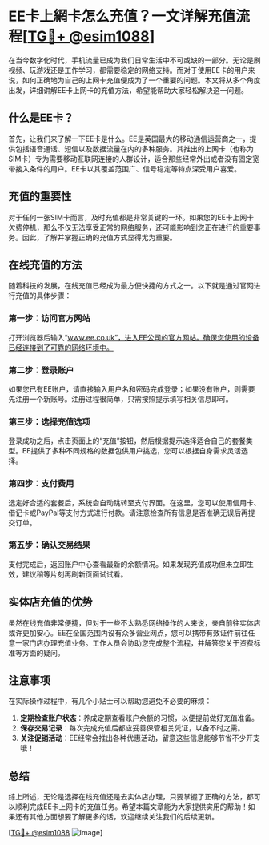 # EE卡上網卡怎么充值？一文详解充值流程[[TG💪+ @esim1088](https://t.me/s/esim1088)]

在当今数字化时代，手机流量已成为我们日常生活中不可或缺的一部分。无论是刷视频、玩游戏还是工作学习，都需要稳定的网络支持。而对于使用EE卡的用户来说，如何正确地为自己的上网卡充值便成为了一个重要的问题。本文将从多个角度出发，详细讲解EE卡上网卡的充值方法，希望能帮助大家轻松解决这一问题。

## 什么是EE卡？

首先，让我们来了解一下EE卡是什么。EE是英国最大的移动通信运营商之一，提供包括语音通话、短信以及数据流量在内的多种服务。其推出的上网卡（也称为SIM卡）专为需要移动互联网连接的人群设计，适合那些经常外出或者没有固定宽带接入条件的用户。EE卡以其覆盖范围广、信号稳定等特点深受用户喜爱。

## 充值的重要性

对于任何一张SIM卡而言，及时充值都是非常关键的一环。如果您的EE卡上网卡欠费停机，那么不仅无法享受正常的网络服务，还可能影响到您正在进行的重要事务。因此，了解并掌握正确的充值方式显得尤为重要。

## 在线充值的方法

随着科技的发展，在线充值已经成为最方便快捷的方式之一。以下就是通过官网进行充值的具体步骤：

### 第一步：访问官方网站

打开浏览器后输入“www.ee.co.uk”，进入EE公司的官方网站。确保您使用的设备已经连接到了可靠的网络环境中。

### 第二步：登录账户

如果您已有EE账户，请直接输入用户名和密码完成登录；如果没有账户，则需要先注册一个新账号。注册过程很简单，只需按照提示填写相关信息即可。

### 第三步：选择充值选项

登录成功之后，点击页面上的“充值”按钮，然后根据提示选择适合自己的套餐类型。EE提供了多种不同规格的数据包供用户挑选，您可以根据自身需求灵活选择。

### 第四步：支付费用

选定好合适的套餐后，系统会自动跳转至支付界面。在这里，您可以使用信用卡、借记卡或PayPal等支付方式进行付款。请注意检查所有信息是否准确无误后再提交订单。

### 第五步：确认交易结果

支付完成后，返回账户中心查看最新的余额情况。如果发现充值成功但未立即生效，建议稍等片刻再刷新页面试试看。

## 实体店充值的优势

虽然在线充值非常便捷，但对于一些不太熟悉网络操作的人来说，亲自前往实体店或许更加安心。EE在全国范围内设有众多营业网点，您可以携带有效证件前往任意一家门店办理充值业务。工作人员会协助您完成整个流程，并解答您关于资费标准等方面的疑问。

## 注意事项

在实际操作过程中，有几个小贴士可以帮助您避免不必要的麻烦：
1. **定期检查账户状态**：养成定期查看账户余额的习惯，以便提前做好充值准备。
2. **保存交易记录**：每次完成充值后都应妥善保管相关凭证，以备不时之需。
3. **关注促销活动**：EE经常会推出各种优惠活动，留意这些信息能够节省不少开支哦！

## 总结

综上所述，无论是选择在线充值还是去实体店办理，只要掌握了正确的方法，都可以顺利完成EE卡上网卡的充值任务。希望本篇文章能为大家提供实用的帮助！如果还有其他方面想要了解更多的话，欢迎继续关注我们的后续更新。

[[TG💪+ @esim1088](https://t.me/s/esim1088) ![Image](https://i.postimg.cc/4NQfJmqS/Snipaste-2025-05-13-00-14-12.png)]
